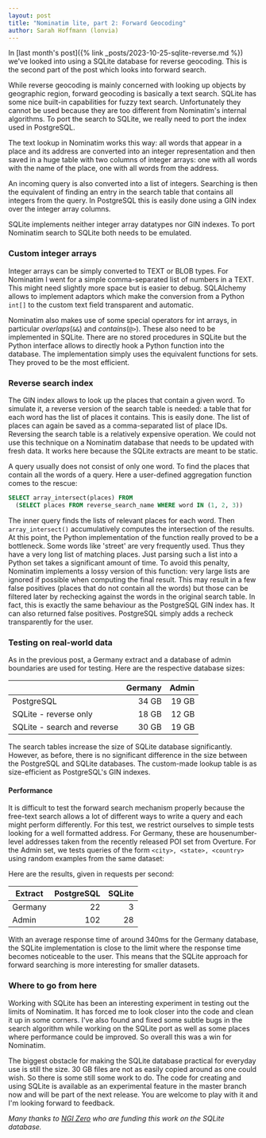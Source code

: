 ```yaml
---
layout: post
title: "Nominatim lite, part 2: Forward Geocoding"
author: Sarah Hoffmann (lonvia)
---
```


In [last month's post]({% link _posts/2023-10-25-sqlite-reverse.md %})
we've looked into using a SQLite database for reverse
geocoding. This is the second part of the post which looks into forward
search.

While reverse geocoding is mainly concerned with looking up objects by
geographic region, forward geocoding is basically a text search. SQLite
has some nice built-in capabilities for fuzzy text search. Unfortunately
they cannot be used because they are too different from Nominatim's internal
algorithms. To port the search to SQLite, we really need to port the index
used in PostgreSQL.

The text lookup in Nominatim works this way: all words that appear in a place
and its address are converted into an integer representation and then saved
in a huge table with two columns of integer arrays: one with all words with
the name of the place, one with all words from the address.

An incoming query is also converted into a list of integers. Searching is then
the equivalent of finding an entry in the search table that contains all
integers from the query. In PostgreSQL this is easily done using a GIN index
over the integer array columns.

SQLite implements neither integer array datatypes nor GIN indexes. To port
Nominatim search to SQLite both needs to be emulated.

### Custom integer arrays

Integer arrays can be simply converted to TEXT or BLOB types. For Nominatim
I went for a simple comma-separated list of numbers in a TEXT. This might
need slightly more space but is easier to debug. SQLAlchemy allows to
implement adaptors which make the conversion from a Python `int[]` to the custom
text field transparent and automatic.

Nominatim also makes use of some special operators for int arrays, in particular
_overlaps_(`&&`) and _contains_(`@>`). These also need to be implemented
in SQLite. There are no stored procedures in SQLite but the Python interface
allows to directly hook a Python function into the database. The implementation
simply uses the equivalent functions for sets. They proved to be the most
efficient.

### Reverse search index

The GIN index allows to look up the places that contain a given word. To
simulate it, a reverse version of the search table is needed: a table that
for each word has the list of places it contains. This is easily done. The
list of places can again be saved as a comma-separated list of place IDs.
Reversing the search table is a relatively expensive operation. We could not
use this technique on a Nominatim database that needs to be updated with fresh
data. It works here because the SQLite extracts are meant to be static.

A query usually does not consist of only one word. To find the places that
contain all the words of a query. Here a user-defined aggregation function
comes to the rescue:

```sql
SELECT array_intersect(places) FROM
  (SELECT places FROM reverse_search_name WHERE word IN (1, 2, 3))
```

The inner query finds the lists of relevant places for each word. Then
`array_intersect()` accumulatively computes the intersection of the results.
At this point, the Python implementation of the function really proved to be
a bottleneck. Some words like 'street' are very frequently used. Thus they
have a very long list of matching places. Just parsing such a list into a
Python set takes a significant amount of time. To avoid this penalty,
Nominatim implements a lossy version of this function: very large lists are
ignored if possible when computing the final result. This may result in a
few false positives (places that do not contain all the words) but those
can be filtered later by rechecking against the words in the original
search table. In fact, this is exactly the same behaviour as the PostgreSQL
GIN index has. It can also returned false positives. PostgreSQL simply
adds a recheck transparently for the user.

### Testing on real-world data

As in the previous post, a Germany extract and a database of admin boundaries
are used for testing. Here are the respective database sizes:

|                             | Germany | Admin  |
|-----------------------------|--------:|-------:|
| PostgreSQL                  |   34 GB |  19 GB |
| SQLite - reverse only       |   18 GB |  12 GB |
| SQLite - search and reverse |   30 GB |  19 GB |

The search tables increase the size of SQLite database significantly. However,
as before, there is no significant difference in the size between the
PostgreSQL and SQLite databases. The custom-made lookup table is as
size-efficient as PostgreSQL's GIN indexes.

#### Performance

It is difficult to test the forward search mechanism properly because the
free-text search allows a lot of different ways to write a query and each
might perform differently. For this test, we restrict ourselves to simple
tests looking for a well formatted address. For Germany, these are
housenumber-level addresses taken from the recently released POI set from
Overture. For the Admin set, we tests queries of the form `<city>, <state>, <country>`
using random examples from the same dataset:

Here are the results, given in requests per second:

| Extract | PostgreSQL | SQLite  |
|---------|-----------:|--------:|
| Germany |         22 |       3 |
| Admin   |        102 |      28 |

With an average response time of around 340ms for the Germany database,
the SQLite implementation is close to the limit where the response time
becomes noticeable to the user. This means that the SQLite approach for
forward searching is more interesting for smaller datasets.

### Where to go from here

Working with SQLite has been an interesting experiment in testing out the
limits of Nominatim. It has forced me to look closer into the code and
clean it up in some corners. I've also found and fixed some subtle bugs in the
search algorithm while working on the SQLite port as well as some places
where performance could be improved. So overall this was a win for Nominatim.

The biggest obstacle for making the SQLite database practical for everyday
use is still the size. 30 GB files are not as easily copied around as one
could wish. So there is some still some work to do. The code for creating
and using SQLite is available as an experimental feature in the master branch
now and will be part of the next release. You are welcome to play with it and
I'm looking forward to feedback.

_Many thanks to [NGI Zero](https://nlnet.nl/entrust/) who are funding this
work on the SQLite database._
